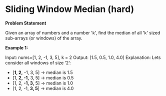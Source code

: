 # Sliding Window Median (hard)

**Problem Statement**

Given an array of numbers and a number 'k', find the median of all 'k' sized sub-arrays (or windows) of the array.

**Example 1:**

Input: nums=[1, 2, -1, 3, 5], k = 2
Output: [1.5, 0.5, 1.0, 4.0]
Explanation: Lets consider all windows of size ‘2’:
* [**1, 2,** -1, 3, 5] -> median is 1.5
* [1, **2, -1,** 3, 5] -> median is 0.5
* [1, 2, **-1, 3,** 5] -> median is 1.0
* [1, 2, -1, **3, 5**] -> median is 4.0
